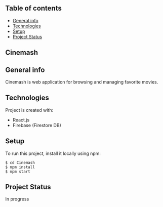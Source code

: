 ## Table of contents
* [General info](#general-info)
* [Technologies](#technologies)
* [Setup](#setup)
* [Project Status](#project-status)


## Cinemash


## General info
Cinemash is web application for browsing and managing favorite movies.

## Technologies
Project is created with:
* React.js
* Firebase (Firestore DB)

	
## Setup
To run this project, install it locally using npm:

```
$ cd Cinemash
$ npm install
$ npm start
```

## Project Status

In progress 

